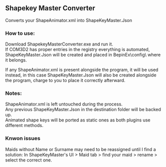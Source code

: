 ## Shapekey Master Converter

Converts your ShapeAnimator.xml into ShapeKeyMaster.Json

### How to use:

Download ShapekeyMasterConverter.exe and run it.  
If COM3D2 has proper entries in the registry everything is automated,
ShapeKeyMaster.Json will be created and placed in BepinEx\config\ where it belongs.

If any ShapeAnimator.xml is present alongside the program, it will be used instead,
in this case ShapeKeyMaster.Json will also be created alongside the program, charge to you to
place it correctly afterward.



### Notes:
ShapeAnimator.xml is left untouched during the process.  
Any previous ShapeKeyMaster.Json in the destination folder will be backed up.  
Animated shape keys will be ported as static ones as both plugins use different methods.

### Knwon issues
Maids without Name or Surname may need to be reassigned until I find a solution:
In ShapeKeyMaster's UI > Maid tab > find your maid > rename > select the correct one.
